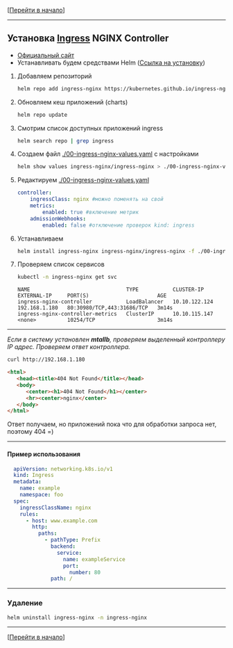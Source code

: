 [[Перейти в начало](../README.md)]

---

## Установка [Ingress](https://kubernetes.io/docs/concepts/services-networking/ingress/) NGINX Controller

* [Официальный сайт](https://kubernetes.github.io/ingress-nginx/deploy/)
* Устанавливать будем средствами Helm ([Ссылка на установку](../install-helm/README.md))

1. Добавляем репозиторий
    ```bash
    helm repo add ingress-nginx https://kubernetes.github.io/ingress-nginx
    ```

2. Обновляем кеш приложений (charts)
    ```bash
    helm repo update
    ```

3. Смотрим список доступных приложений ingress
    ```bash
    helm search repo | grep ingress
    ```

4. Создаем файл [./00-ingress-nginx-values.yaml](./00-ingress-nginx-values.yaml) с настройками
    ```bash
    helm show values ingress-nginx/ingress-nginx > ./00-ingress-nginx-values.yaml
    ```

5. Редактируем [./00-ingress-nginx-values.yaml](./00-ingress-nginx-values.yaml)
   ```yaml
   controller:
       ingressClass: nginx #можно поменять на свой
       metrics:
           enabled: true #включение метрик
       admissionWebhooks:
           enabled: false #отключение проверок kind: ingress 
   ```
6. Устанавливаем
    ```bash
    helm install ingress-nginx ingress-nginx/ingress-nginx -f ./00-ingress-nginx-values.yaml -n ingress-nginx --create-namespace
    ```

7. Проверяем список сервисов
    ```bash
    kubectl -n ingress-nginx get svc
    ```
    ```
    NAME                               TYPE           CLUSTER-IP      EXTERNAL-IP     PORT(S)                      AGE
    ingress-nginx-controller           LoadBalancer   10.10.122.124   192.168.1.180   80:30980/TCP,443:31686/TCP   3m14s
    ingress-nginx-controller-metrics   ClusterIP      10.10.115.147   <none>          10254/TCP                    3m14s
    ```
---
*Если в систему установлен **mtallb**, проверяем выделенный контроллеру IP адрес.
Проверяем ответ контроллера.*

```bash
curl http://192.168.1.180
```
```html
<html>
   <head><title>404 Not Found</title></head>
   <body>
      <center><h1>404 Not Found</h1></center>
      <hr><center>nginx</center>
   </body>
</html>
```
Ответ получаем, но приложений пока что для обработки запроса нет, поэтому 404 =)

---

#### Пример использования
```yaml
  apiVersion: networking.k8s.io/v1
  kind: Ingress
  metadata:
    name: example
    namespace: foo
  spec:
    ingressClassName: nginx
    rules:
      - host: www.example.com
        http:
          paths:
            - pathType: Prefix
              backend:
                service:
                  name: exampleService
                  port:
                    number: 80
              path: /
```

---

### Удаление

```bash
helm uninstall ingress-nginx -n ingress-nginx
```

---

[[Перейти в начало](../README.md)]